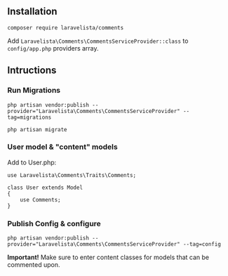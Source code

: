 ## Installation

```
composer require laravelista/comments
```

Add `Laravelista\Comments\CommentsServiceProvider::class` to `config/app.php` providers array.

## Intructions

### Run Migrations

```
php artisan vendor:publish --provider="Laravelista\Comments\CommentsServiceProvider" --tag=migrations

php artisan migrate
```

### User model & "content" models

Add to User.php:

```
use Laravelista\Comments\Traits\Comments;

class User extends Model
{
    use Comments;
}
```

### Publish Config & configure

```
php artisan vendor:publish --provider="Laravelista\Comments\CommentsServiceProvider" --tag=config
```

**Important!** Make sure to enter content classes for models that can be commented upon.
